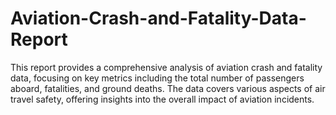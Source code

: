 # Aviation-Crash-and-Fatality-Data-Report
This report provides a comprehensive analysis of aviation crash and fatality data, focusing on key metrics including the total number of passengers aboard, fatalities, and ground deaths. The data covers various aspects of air travel safety, offering insights into the overall impact of aviation incidents.
